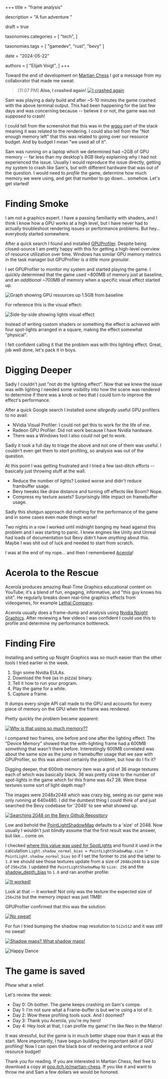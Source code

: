 +++
title = "frame analysis"

description = "A fun adventure "

draft = true

taxonomies.categories = [
    "tech",
]

taxonomies.tags = [
    "gamedev",
    "rust",
    "bevy"
]

date = "2024-05-22"

authors = [
  "Elijah Voigt",
]
+++

Toward the end of development on [Martian Chess](http://localhost:8080/games#martian-chess) I got a message from my collaborator that made me sweat:

> [11:07 PM] **Also, I crashed again!**
> [![I crashed again](crashed-again.png)](crashed-again.png)

Sam was playing a daily build and after ~5-10 minutes the game crashed with the above terminal output.
This had been happening for the last few days and was concerning because -- believe it or not, the game was not _supposed_ to crash!

I could tell from the screenshot that this was in the [wgpu](https://wgpu.rs/) part of the stack meaning it was related to the rendering.
I could also tell from the "Not enough memory left" that this was related to going over our resource budget.
And by budget I mean "we used all of it".

Sam was running on a laptop which we determined had ~2GB of GPU memory -- far less than my desktop's 8GB likely explaining why I had not experienced the issue.
Usually I would reproduce the issue directly, getting my system to crash like Sam's, but with different hardware that was out of the question.
I would need to _profile_ the game, determine how much memory we were using, and get that number to go down... somehow.
Let's get started!

# Finding Smoke

I am not a graphics expert.
I have a passing familiarity with shaders, and I think I know how a GPU works at a high level, but I have never had to actually troubleshoot rendering issues or performance problems.
But hey... everybody started somewhere.

After a quick search I found and installed [GPUProfiler](https://github.com/JeremyMain/GPUProfiler/releases).
Despite being closed-source I am pretty happy with this for getting a high-level overview of resource utilization over time.
Windows has similar GPU memory metrics in the task manager but GPUProfiler is _a little more granular_.

I set GPUProfiler to monitor my system and started playing the game.
I quickly determined that the game used ~800MB of memory just at baseline, and an _additional_ ~700MB of memory when a specific visual effect started up.

![Graph showing GPU resources up 1.5GB from baseline](problem-graph.png)

For reference this is the visual effect:

![Side-by-side showing lights visual effect](the-effect.png)

Instead of writing custom shaders or something the effect is achieved with four spot-lights arranged in a square, making the effect somewhat "physical".

I felt confident calling it that the problem was with this lighting effect.
Great, job well done, let's pack it in boys.

# Digging Deeper

Sadly I couldn't just "not do the lighting effect".
Now that we knew the issue was with lighting I needed some visibility into how the scene was rendered to determine if there was a knob or two that I could turn to improve the effect's performance.

After a quick Google search I installed some _allegedly_ useful GPU profilers to no avail:
* NVidia Visual Profiler: I could not get this to work for the life of me.
* Radeon GPU Profiler: Did not work because I have Nvidia hardware.
* There was a Windows tool I also could not get to work.

Sadly it took a full day to triage the above and not one of them was useful.
I couldn't even get them to _start_ profiling, so analysis was out of the question.

At this point I was getting frustrated and I tried a few last-ditch efforts -- basically just throwing stuff at the wall.
* Reduce the number of lights? Looked worse and didn't reduce frambuffer usage.
* Bevy tweaks like draw distance and turning off effects like Boom? Nope.
* Compress my texture assets? Surprisingly little impact on framebuffer usage.

Sadly this shotgun approach did nothing for the performance of the game and in some cases even made things worse!

Two nights in a row I worked until midnight banging my head against this problem and I was starting to panic.
I knew engines like Unity and Unreal had loads of documentation but Bevy didn't have _anything_ about this.
Maybe I was shit out of luck and needed to start from scratch.

I was at the end of my rope... and then I remembered [Acerola](https://www.patreon.com/acerola_t)!

# Acerola to the Rescue

Acerola produces amazing Real-Time Graphics educational content on YouTube; it's a blend of fun, engaging, informative, and "this guy knows his shit".
He regularly breaks down real-time graphics effects from videogames, for example [Lethal Company](https://youtu.be/Z_-am00EXIc).

Acerola usually does a frame-dump and analysis using [Nvidia Nsight Graphics](https://developer.nvidia.com/nsight-graphics).
After reviewing a few videos I was confident I could use this to profile and determine my performance bottleneck.

# Finding Fire

Installing and setting up Nsight Graphics was so much easier than the other tools I tried earlier in the week.
1. Sign some Nvidia EULAs.
2. Download the free (as in pizza) binary.
3. Tell it how to run your program.
4. Play the game for a while.
5. Capture a frame.

It dumps every single API call made to the GPU and accounts for every piece of memory on the GPU when the frame was rendered.

Pretty quickly the problem became apparent:

[![Why is that using so much memory??](problem.png)](problem.png)

I compared two frames, one before and one after the lighting effect.
The "Device Memory" showed that the with-lighting frame had a 600MB _something_ that wasn't there before.
Interestingly 600MB correlated was about the same size as the jump in framebuffer usage that we saw with GPUProfiler, so this was almost certainly the problem, but how do I fix it?

Digging deeper, that 600mb memory item was a grid of 36 image textures each of which was basically black.
36 was pretty close to the number of spot-lights in the game which for this frame was 4x7 28.
Were these textures some sort of light depth map?

The images were 2048x2048 which was crazy big, seeing as our game was only running at 640x480.
I did the dumbest thing I could think of and just searched the Bevy codebase for '2048' to see what showed up.

[![Searching 2048 on the Bevy Github Repository](search-results.png)](search-results.png)

Low and behold the [PointLightShadowMap](https://docs.rs/bevy/latest/bevy/pbr/struct.PointLightShadowMap.html) defaults to a 'size' of 2048.
Now usually I wouldn't just blindly assume that the first result was the answer, but like... come on.

I checked [where this value was used for SpotLights](https://github.com/bevyengine/bevy/blob/a785e3c20dce1dfe822084f00be02641382a1a35/crates/bevy_pbr/src/render/light.rs#L451-L453) and found it used in the calculation `Light.shadow_normal_bias = PointLightShadowMap.size * PointLight.shadow_normal_bias` so if I set the former to `256` and the latter to `1.0` we should see those textures update from  a size of `2048x2048` to a size of `256x256`.
I updated the `PointLightShadowMap` to `size: 256` and the [shadow_depth_bias](https://docs.rs/bevy/latest/bevy/pbr/struct.PointLight.html) to `1.0` and ran another profile:

[![It worked!](solution.png)](solution.png)

Look at that -- it worked!
Not only was the texture the expected size of `256x256` but the memory impact was just 11MB!

GPUProfiler confirmed that this was the solution:

[![No sweat!](solution-graph.png)](solution-graph.png)

For fun I tried bumping the shadow map resolution to `512x512` and it was _still_ no sweat!

[![Shadow maps? What shadow maps!](solution-graph2.png)](solution-graph2.png)

![Happy Dance](https://media.giphy.com/media/v1.Y2lkPTc5MGI3NjExc2YydHBhYXI3Y2xoMGhqZ2ZwenR3bWFrODhteGdoYXFyeHNsYWZtMCZlcD12MV9pbnRlcm5hbF9naWZfYnlfaWQmY3Q9Zw/dkGhBWE3SyzXW/giphy.gif)

# The game is saved

*Phew* what a relief.

Let's review the week:
* Day 0: Oh bother. The game keeps crashing on Sam's compe.
* Day 1: I'm not sure what a Frame-buffer is but we're using a lot of it.
* Day 2: Wow these profiling tools suck. And I doomed?
* Day 3: Thank you Acerola, you're my hero!
* Day 4: Hey look at that, I can profile my game! I'm like Neo in the Matrix!

It was stressful, but the game is in much better shape now than it was at the start.
More importantly, I have begun building the important skill of GPU profiling!
Now I can open the black box of rendering and enforce a _real_ resource budget!

Thank you for reading.
If you are interested in Martian Chess, feel free to download a copy at [pop.itch.io/martian-chess](https://pop.itch.io/martian-chess).
If you like it and want to throw me and Sam a few dollars we would be honored.